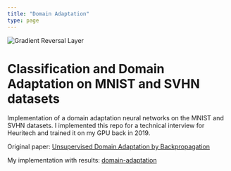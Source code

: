 ```yaml
---
title: "Domain Adaptation"
type: page
---
```


![Gradient Reversal Layer](/projects/grl.png)

# Classification and Domain Adaptation on MNIST and SVHN datasets

Implementation of a domain adaptation neural networks on the MNIST and SVHN datasets. I implemented this repo for a technical interview for Heuritech and trained it on my GPU back in 2019. 

Original paper: [Unsupervised Domain Adaptation by Backpropagation](https://arxiv.org/pdf/1409.7495)

My implementation with results: [domain-adaptation](https://github.com/anth2o/domain-adaptation)